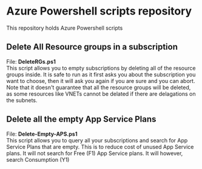 # Azure Powershell scripts repository
This repository holds Azure Powershell scripts<br>
## Delete All Resource groups in a subscription
File: <strong>DeleteRGs.ps1</strong><br>
This script allows you to empty subscriptions by deleting all of the resource groups inside. It is safe to run as it first asks you about the subscription you want to choose, then it will ask you again if you are sure and you can abort. Note that it doesn't guarantee that all the resource groups will be deleted, as some resources like VNETs cannot be delated if there are delagations on the subnets.
## Delete all the empty App Service Plans
File: <strong>Delete-Empty-APS.ps1</strong><br>
This script allows you to query all your subscriptions and search for App Service Plans that are empty. This is to reduce cost of unused App Service plans. It will not search for Free (F1) App Service plans. It will however, search Consumption (Y1)
